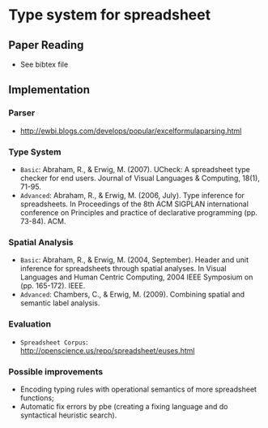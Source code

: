 # Type system for spreadsheet

## Paper Reading
* See bibtex file

## Implementation
### Parser
* http://ewbi.blogs.com/develops/popular/excelformulaparsing.html

### Type System
* ``Basic``: Abraham, R., & Erwig, M. (2007). UCheck: A spreadsheet type checker for end users. Journal of Visual Languages & Computing, 18(1), 71-95.
* ``Advanced``: Abraham, R., & Erwig, M. (2006, July). Type inference for spreadsheets. In Proceedings of the 8th ACM SIGPLAN international conference on Principles and practice of declarative programming (pp. 73-84). ACM.

### Spatial Analysis
* ``Basic``: Abraham, R., & Erwig, M. (2004, September). Header and unit inference for spreadsheets through spatial analyses. In Visual Languages and Human Centric Computing, 2004 IEEE Symposium on (pp. 165-172). IEEE.
* ``Advanced``: Chambers, C., & Erwig, M. (2009). Combining spatial and semantic label analysis.

### Evaluation
* ``Spreadsheet Corpus``: http://openscience.us/repo/spreadsheet/euses.html

### Possible improvements
* Encoding typing rules with operational semantics of more spreadsheet functions;
* Automatic fix errors by pbe (creating a fixing language and do syntactical heuristic search).